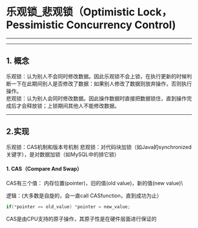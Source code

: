 # 乐观锁_悲观锁（Optimistic Lock，Pessimistic Concurrency Control)
---
---

## 1. 概念
乐观锁：认为别人不会同时修改数据。因此乐观锁不会上锁，在执行更新的时候判断一下在此期间别人是否修改了数据：如果别人修改了数据则放弃操作，否则执行操作。\
悲观锁：认为别人会同时修改数据。因此操作数据时直接把数据锁住，直到操作完成后才会释放锁；上锁期间其他人不能修改数据。

---

## 2.实现
乐观锁：CAS机制和版本号机制
悲观锁：对代码块加锁（如Java的synchronized关键字），是对数据加锁（如MySQL中的排它锁）

#### 1. CAS（Compare And Swap）
CAS有三个值： 内存位置(pointer)，旧的值(old value)，新的值(new value)\

逻辑：(大多数是自旋的，会一直call CASfunction，直到成功为止）
```java
if(*pointer == old_value) *pointer = new_value;
```
CAS是由CPU支持的原子操作，其原子性是在硬件层面进行保证的

